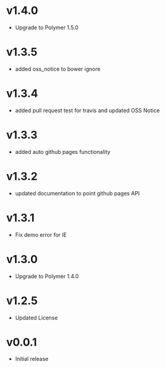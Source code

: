 v1.4.0
==================
* Upgrade to Polymer 1.5.0

v1.3.5
==================
* added oss_notice to bower ignore

v1.3.4
==================
* added pull request test for travis and updated OSS Notice

v1.3.3
==================
* added auto github pages functionality

v1.3.2
==================
* updated documentation to point github pages API

v1.3.1
==================
* Fix demo error for IE

v1.3.0
==================
* Upgrade to Polymer 1.4.0

v1.2.5
==================
* Updated License

v0.0.1
==================
* Initial release
